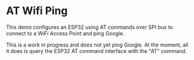 # AT Wifi Ping

This demo configures an ESP32 using AT commands over SPI bus to connect to
a WiFi Access Point and ping Google.

This is a work in progress and does not yet ping Google. At the moment, all it
does is query the ESP32 AT command interface with the "AT" command.

